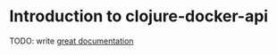 # Introduction to clojure-docker-api

TODO: write [great documentation](http://jacobian.org/writing/what-to-write/)

